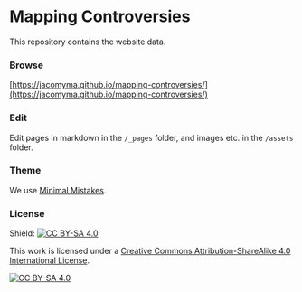 # Mapping Controversies

This repository contains the website data.

### Browse

[https://jacomyma.github.io/mapping-controversies/](https://jacomyma.github.io/mapping-controversies/)

### Edit

Edit pages in markdown in the ```/_pages``` folder, and images etc. in the ```/assets``` folder.

### Theme

We use [Minimal Mistakes](https://mmistakes.github.io/minimal-mistakes/).

### License

Shield: [![CC BY-SA 4.0][cc-by-sa-shield]][cc-by-sa]

This work is licensed under a
[Creative Commons Attribution-ShareAlike 4.0 International License][cc-by-sa].

[![CC BY-SA 4.0][cc-by-sa-image]][cc-by-sa]

[cc-by-sa]: http://creativecommons.org/licenses/by-sa/4.0/
[cc-by-sa-image]: https://licensebuttons.net/l/by-sa/4.0/88x31.png
[cc-by-sa-shield]: https://img.shields.io/badge/License-CC%20BY--SA%204.0-lightgrey.svg

